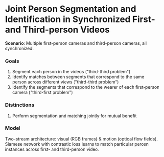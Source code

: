 # Joint Person Segmentation and Identification in Synchronized First- and Third-person Videos

**Scenario**: Multiple first-person cameras and third-person cameras, all synchronized.

### Goals
1. Segment each person in the videos ("third-third problem")
2. Identify matches between segments that correspond to the same person across different views ("third-third problem")
3. Identify the segments that correspond to the wearer of each first-person camera ("third-first problem")

### Distinctions
1. Perform segmentation and matching jointly for mutual benefit

### Model
Two-stream architecture: visual (RGB frames) & motion (optical flow fields).
Siamese network with contrastic loss learns to match particular perosn instances across first- and third-person video.
<!--stackedit_data:
eyJoaXN0b3J5IjpbMzYxODE5ODcsLTEwNzUxODI5MjVdfQ==
-->